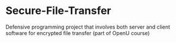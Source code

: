 # Secure-File-Transfer
Defensive programming project that involves both server and client software for encrypted file transfer (part of OpenU course) 
